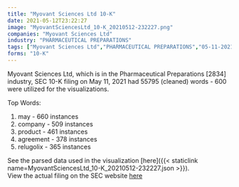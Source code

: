 ```yaml
---
title: "Myovant Sciences Ltd 10-K"
date: 2021-05-12T23:22:27
image: "MyovantSciencesLtd_10-K_20210512-232227.png"
companies: "Myovant Sciences Ltd"
industry: "PHARMACEUTICAL PREPARATIONS"
tags: ["Myovant Sciences Ltd","PHARMACEUTICAL PREPARATIONS","05-11-2021","10-K"]
forms: "10-K"
---
```

Myovant Sciences Ltd, which is in the Pharmaceutical Preparations [2834] industry, SEC 10-K filing on May 11, 2021 had 55795 (cleaned) words - 600 were utilized for the visualizations.

Top Words:
1. may - 660 instances
2. company - 509 instances
3. product - 461 instances
4. agreement - 378 instances
5. relugolix - 365 instances


See the parsed data used in the visualization [here]({{< staticlink name=MyovantSciencesLtd_10-K_20210512-232227.json >}}).  
View the actual filing on the SEC website [here](https://www.sec.gov/Archives/edgar/data/1679082/0001679082-21-000017.txt)